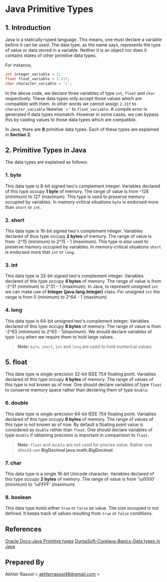 # Java Primitive Types #

## 1. Introduction ##
Java is a statically-typed language. This means, one must declare a variable before it can be used. The data type, as the name says, represents the type of value or data stored in a variable. Neither it is an object nor does it contains states of other primitive data types.

For instance, 

```java
int integer_variable = 2;
float float_variable = 2.21f;
char character_variable = 'c';
```

In the above code, we declare three variables of type `int`, `float` and `char` respectively. These data types only accept those values which are compatible with them.
In other words we cannot assign `2.21f` to `character_variable` likewise `'c'` to `float_variable`. A compile error is generated if data types mismatch. However in some cases, we can bypass this by casting values to those data types which are compatible.

In Java, there are **8** primitive data types. Each of these types are explained in **Section 2**.

## 2. Primitive Types in Java ## 
The data types are explained as follows:
	
### 1. byte ###
This data type is 8-bit signed two's complement integer. Variables declared of this type occupy **1 byte** of memory.
The range of value is from -128 (minimum) to 127 (maximum). This type is used to preserve memory occupied by variables.
In memory-critical situations `byte` is endorsed more than `short` or `int`.

### 2. short ###
This data type is 16-bit signed two's complement integer. Variables declared of thus type occupy **2 bytes** of memory.
The range of value is from -2^15 (minimum) to 2^15 - 1 (maximum). This type is also used to preserve memory occupied by variables.
In memory-critical situations `short` is endorsed more that `int` or `long`.

### 3. int ###
This data type is 32-bit signed two's complement integer. Variables declared of this type occupy **4 bytes** of memory.
The range of value is from -2^31 (minimum) to 2^31 - 1 (maximum). In Java, to represent unsigned `int` we can make use of **Integer (java.lang.Integer)** class.
For unsigned `int` the range is from 0 (minimum) to 2^64 - 1 (maximum).

### 4. long ###
This data type is 64-bit unsigned two's complement integer. Variables declared of this type occupy **8 bytes** of memory.
The range of value is from -2^63 (minimum) to 2^63 - 1(maximum). We should declare variables of type `long` when we require them to hold large values.

>**Note:** `byte`, `short`, `int` and `long` are used to hold numerical values.

## 5. float ###
This data type is single-precision 32-bit IEEE 754 floating point. Variables declared of this type occupy **4 bytes** of memory.
The range of values of this type is not known as of now. One should declare variables of type `float` to conserve memory space rather than declaring them of type `double`.

### 6. double ###
This data type is single-precision 64-bit IEEE 754 floating point. Variables declared of this type occupy **8 bytes** of memory.
The range of values of this type is not known as of now. By default a floating point value is considered as `double` rather than `float`.
One should declare variables of type `double` if obtaining precision is important in comparision to `float`.

>**Note:** `float` and `double` are not used for precise value. Rather one should use **BigDecimal java.math.BigDecimal**.

### 7. char ###
This data type is a single 16-bit Unicode character. Variables declared of this type occupy **2 bytes** of memory.
The range of value is from '\u0000' (minimum) to '\uFFFF' (maximum). 

### 8. boolean ###
This data type holds either `true` or `false` as value. The size occupied is not defined. 
It keeps track of values resulting from `true` or `false` conditions. 

## References ##
[Oracle Docs-Java Primitive types](https://docs.oracle.com/javase/tutorial/java/nutsandbolts/datatypes.html)
[DurgaSoft-Corejava-Basics-Data types in Java](https://www.youtube.com/watch?v=VzrZ9iWiOSM)

## Prepared By ##
Akhter Rasool < akhterrasool48@gmail.com >
